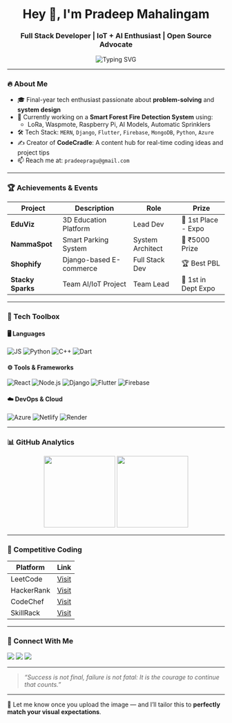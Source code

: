 <h1 align="center">Hey 👋, I'm Pradeep Mahalingam</h1>
<h3 align="center">Full Stack Developer | IoT + AI Enthusiast | Open Source Advocate</h3>

<p align="center">
  <img src="https://readme-typing-svg.demolab.com?font=Fira+Code&pause=1000&color=00FFFF&center=true&vCenter=true&width=435&lines=Let's+Connect+and+Build+Together!+%F0%9F%9A%80;Building+Tech+That+Solves+Real+Problems" alt="Typing SVG" />
</p>

---

### 🔥 About Me

- 🎓 Final-year tech enthusiast passionate about **problem-solving** and **system design**
- 🔭 Currently working on a **Smart Forest Fire Detection System** using:
  - LoRa, Waspmote, Raspberry Pi, AI Models, Automatic Sprinklers
- 🛠️ Tech Stack: `MERN`, `Django`, `Flutter`, `Firebase`, `MongoDB`, `Python`, `Azure`
- ✍️ Creator of **CodeCradle**: A content hub for real-time coding ideas and project tips
- 📫 Reach me at: `pradeepragu@gmail.com`

---

### 🏆 Achievements & Events

| Project | Description | Role | Prize |
|--------|-------------|------|-------|
| **EduViz** | 3D Education Platform | Lead Dev | 🥇 1st Place - Expo |
| **NammaSpot** | Smart Parking System | System Architect | 🥈 ₹5000 Prize |
| **Shophify** | Django-based E-commerce | Full Stack Dev | 🏆 Best PBL |
| **Stacky Sparks** | Team AI/IoT Project | Team Lead | 🥇 1st in Dept Expo |

---

### 🌟 Tech Toolbox

#### 🖥️ Languages  
![JS](https://img.shields.io/badge/-JavaScript-black?style=flat-square&logo=javascript)
![Python](https://img.shields.io/badge/-Python-black?style=flat-square&logo=python)
![C++](https://img.shields.io/badge/-C++-black?style=flat-square&logo=c%2B%2B)
![Dart](https://img.shields.io/badge/-Dart-black?style=flat-square&logo=dart)

#### ⚙️ Tools & Frameworks  
![React](https://img.shields.io/badge/-React-black?style=flat-square&logo=react)
![Node.js](https://img.shields.io/badge/-Node.js-black?style=flat-square&logo=node.js)
![Django](https://img.shields.io/badge/-Django-black?style=flat-square&logo=django)
![Flutter](https://img.shields.io/badge/-Flutter-black?style=flat-square&logo=flutter)
![Firebase](https://img.shields.io/badge/-Firebase-black?style=flat-square&logo=firebase)

#### ☁️ DevOps & Cloud  
![Azure](https://img.shields.io/badge/-Azure-black?style=flat-square&logo=microsoft-azure)
![Netlify](https://img.shields.io/badge/-Netlify-black?style=flat-square&logo=netlify)
![Render](https://img.shields.io/badge/-Render-black?style=flat-square&logo=render)

---

### 📊 GitHub Analytics

<p align="center">
  <img src="https://github-readme-stats.vercel.app/api?username=pradeepmahalingam&show_icons=true&theme=radical" height="165" />
  <img src="https://github-readme-stats.vercel.app/api/top-langs/?username=pradeepmahalingam&layout=compact&theme=radical" height="165" />
</p>

---

### 🧠 Competitive Coding

| Platform | Link |
|----------|------|
| LeetCode | [Visit](#) |
| HackerRank | [Visit](#) |
| CodeChef | [Visit](#) |
| SkillRack | [Visit](#) |

---

### 🤝 Connect With Me

<p align="left">
<a href="mailto:pradeepragu@gmail.com"><img src="https://img.shields.io/badge/Gmail-D14836?style=for-the-badge&logo=gmail&logoColor=white"></a>
<a href="#"><img src="https://img.shields.io/badge/LinkedIn-blue?style=for-the-badge&logo=linkedin&logoColor=white"></a>
<a href="#"><img src="https://img.shields.io/badge/Instagram-CodeCradle-purple?style=for-the-badge&logo=instagram&logoColor=white"></a>
</p>

---

> _“Success is not final, failure is not fatal: It is the courage to continue that counts.”_

---

📎 Let me know once you upload the image — and I’ll tailor this to **perfectly match your visual expectations**.
